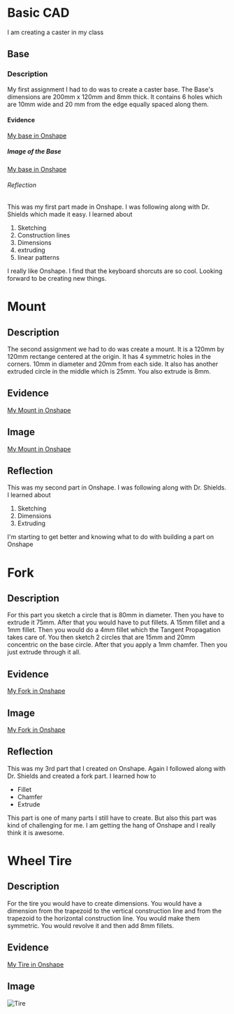 # Basic CAD
I am creating a caster in my class
## Base
### Description
My first assignment I had to do was to create a caster base. The Base's dimensions are 200mm x 120mm and 8mm thick. It contains 6 holes which are 10mm wide and 20 mm from the edge equally spaced along them.
#### Evidence
[My base in Onshape](https://cvilleschools.onshape.com/documents/efb5fd0ad2c81a838d406cca/w/68ccbf6c7180e6312e6724d4/e/54b7e9e95570922b32e8a39d)
##### Image of the Base
[My base in Onshape](https://cvilleschools.onshape.com/documents/efb5fd0ad2c81a838d406cca/w/68ccbf6c7180e6312e6724d4/e/54b7e9e95570922b32e8a39d)
###### Reflection
This was my first part made in Onshape. I was following along with Dr. Shields which made it easy. I learned about
1. Sketching
2. Construction lines
3. Dimensions
4. extruding
5. linear patterns

I really like Onshape. I find that the keyboard shorcuts are so cool. Looking forward to be creating new things.
# Mount
## Description
The second assignment we had to do was create a mount. It is a 120mm by 120mm rectange centered at the origin. It has 4 symmetric holes in the corners. 10mm in diameter and 20mm from each side. It also has another extruded circle in the middle which is 25mm. You also extrude is 8mm.
## Evidence
[My Mount in Onshape](https://cvilleschools.onshape.com/documents/efb5fd0ad2c81a838d406cca/w/68ccbf6c7180e6312e6724d4/e/a0eb90c4e207365fa6456037)
## Image
[My Mount in Onshape](https://cvilleschools.onshape.com/documents/efb5fd0ad2c81a838d406cca/w/68ccbf6c7180e6312e6724d4/e/a0eb90c4e207365fa6456037)
## Reflection
This was my second part in Onshape. I was following along with Dr. Shields. I learned about
1. Sketching
2. Dimensions
3. Extruding

I'm starting to get better and knowing what to do with building a part on Onshape
# Fork
## Description
For this part you sketch a circle that is 80mm in diameter. Then you have to extrude it 75mm. After that you would have to put fillets. A 15mm fillet and a 1mm fillet. Then you would do a 4mm fillet which the Tangent Propagation takes care of. You then sketch 2 circles that are 15mm and 20mm concentric on the base circle. After that you apply a 1mm chamfer. Then you just extrude through it all.
## Evidence
[My Fork in Onshape](https://cvilleschools.onshape.com/documents/efb5fd0ad2c81a838d406cca/w/68ccbf6c7180e6312e6724d4/e/e71f3a2ca3f5195d1ea488c2)
## Image
[My Fork in Onshape](https://cvilleschools.onshape.com/documents/efb5fd0ad2c81a838d406cca/w/68ccbf6c7180e6312e6724d4/e/e71f3a2ca3f5195d1ea488c2)
## Reflection
This was my 3rd part that I created on Onshape. Again I followed along with Dr. Shields and created a fork part. I learned how to
- Fillet
- Chamfer
- Extrude

This part is one of many parts I still have to create. But also this part was kind of challenging for me. I am getting the hang of Onshape and I really think it is awesome.
# Wheel Tire
## Description
For the tire you would have to create dimensions. You would have a dimension from the trapezoid to the vertical construction line and from the trapezoid to the horizontal construction line. You would make them symmetric. You would revolve it and then add 8mm fillets.
## Evidence
[My Tire in Onshape](https://cvilleschools.onshape.com/documents/efb5fd0ad2c81a838d406cca/w/68ccbf6c7180e6312e6724d4/e/9c416a24d521ff2cf7171884)
## Image
![Tire](https://github.com/rgabramedhin93/Basic-CAD/commit/4a25b92ef76c2387c6c387a8948072e56e060b90)

